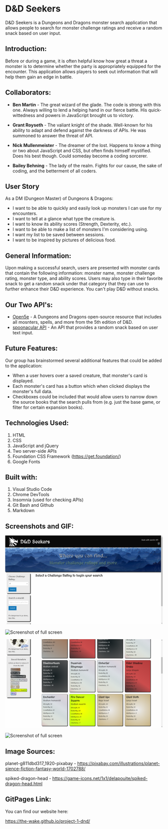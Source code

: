 # D&D Seekers
D&D Seekers is a Dungeons and Dragons monster search application that allows people to search for monster challenge ratings and receive a random snack based on user input.


## Introduction:
Before or during a game, it is often helpful know how great a threat a monster is to determine whether the party is appropriately equipped for the encounter. This application allows players to seek out information that will help them gain an edge in battle.


## Collaborators:
* **Ben Martin** - The great wizard of the glade. The code is strong with this one. Always willing to lend a helping hand in our fierce battle. His quick-wittedness and powers in JavaScript brought us to victory.

* **Grant Royseth** - The valiant knight of the shade. Well-known for his ability to adapt and defend against the darkness of APIs. He was summoned to answer the threat of API.

* **Nick Mullenmeister** - The dreamer of the lost. Happens to know a thing or two about JavaScript and CSS, but often finds himself mystified. Does his best though. Could someday become a coding sorcerer.

* **Bailey Behning** - The lady of the realm. Fights for our cause, the sake of coding, and the betterment of all coders.


## User Story
As a DM (Dungeon Master) of Dungeons & Dragons:
* I want to be able to quickly and easily look up monsters I can use for my encounters.
* I want to tell at a glance what type the creature is.
* I want to know its ability scores (Strength, Dexterity, etc.).
* I want to be able to make a list of monsters I'm considering using.
* I want my list to be saved between sessions.
* I want to be inspired by pictures of delicious food.


## General Information:
Upon making a successful search, users are presented with monster cards that contain the following information: monster name, monster challenge rating, monster type, and ability scores. Users may also type in their favorite snack to get a random snack under that category that they can use to further enhance their D&D experience. You can't play D&D without snacks.


## Our Two API's:
* [Open5e](https://open5e.com) - A Dungeons and Dragons open-source resource that includes all mosnters, spells, and more from the 5th edition of D&D. 
* [spoonacular API](https://spoonacular.com/food-api) - An API that provides a random snack based on user text input.

## Future Features:
Our group has brainstormed several additional features that could be added to the application:
* When a user hovers over a saved creature, that monster's card is displayed.
* Each monster's card has a button which when clicked displays the monster's full data.
* Checkboxes could be included that would allow users to narrow down the source books that the search pulls from (e.g. just the base game, or filter for certain expansion books).

## Technologies Used:
1. HTML
2. CSS
3. JavaScript and jQuery
4. Two server-side APIs
5. Foundation CSS Framework (https://get.foundation/)
6. Google Fonts


## Built with:
1. Visual Studio Code
2. Chrome DevTools
3. Insomnia (used for checking APIs)
4. Git Bash and Github
5. Markdown


## Screenshots and GIF:

![Screenshot of full screen](./assets/images/screenshots/S0.png)

![Screenshot of full screen](./assets/images/screenshots/S1.png)

![Screenshot of full screen](./assets/images/screenshots/S2.png)

![Screenshot of full screen](./assets/images/screenshots/S3.png)


## Image Sources:

planet-g811dbd317_1920-pixabay - https://pixabay.com/illustrations/planet-sience-fiction-fantasy-world-1702788/

spiked-dragon-head - https://game-icons.net/1x1/delapouite/spiked-dragon-head.html


## GitPages Link:

You can find our website here:

https://the-wake.github.io/project-1-dnd/
